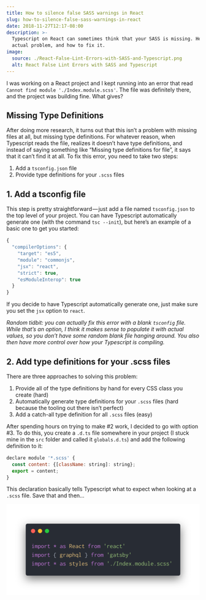 ```yaml
---
title: How to silence false SASS warnings in React
slug: how-to-silence-false-sass-warnings-in-react
date: 2018-11-27T12:17-08:00
description: >-
  Typescript on React can sometimes think that your SASS is missing. Here’s the
  actual problem, and how to fix it.
image:
  source: ./React-False-Lint-Errors-with-SASS-and-Typescript.png
  alt: React False Lint Errors with SASS and Typescript
---
```


I was working on a React project and I kept running into an error that read `Cannot find module './Index.module.scss'`. The file was definitely there, and the project was building fine. What gives?

## Missing Type Definitions

After doing more research, it turns out that this isn’t a problem with missing files at all, but missing type definitions. For whatever reason, when Typescript reads the file, realizes it doesn’t have type definitions, and instead of saying something like “Missing type definitions for file”, it says that it can’t find it at all. To fix this error, you need to take two steps:

1. Add a `tsconfig.json` file
2. Provide type definitions for your `.scss` files

## 1. Add a tsconfig file

This step is pretty straightforward — just add a file named `tsconfig.json` to the top level of your project. You can have Typescript automatically generate one (with the command `tsc --init`), but here’s an example of a basic one to get you started:

```javascript
{
  "compilerOptions": {
    "target": "es5",
    "module": "commonjs",
    "jsx": "react",
    "strict": true,
    "esModuleInterop": true
  }
}
```

If you decide to have Typescript automatically generate one, just make sure you set the `jsx` option to `react`.

*Random tidbit: you can actually fix this error with a blank `tsconfig` file. While that’s an option, I think it makes sense to populate it with actual values, so you don’t have some random blank file hanging around. You also then have more control over how your Typescript is compiling.*

## 2. Add type definitions for your .scss files

There are three approaches to solving this problem:

1. Provide all of the type definitions by hand for every CSS class you create (hard)
2. Automatically generate type definitions for your `.scss` files (hard because the tooling out there isn’t perfect)
3. Add a catch-all type definition for all `.scss` files (easy)

After spending hours on trying to make #2 work, I decided to go with option #3. To do this, you create a `.d.ts` file somewhere in your project (I stuck mine in the `src` folder and called it `globals.d.ts`) and add the following definition to it:

```javascript
declare module '*.scss' {
  const content: {[className: string]: string};
  export = content;
}
```

This declaration basically tells Typescript what to expect when looking at a `.scss` file. Save that and then…

![Fixed React False Lint Errors with SASS and Typescript](./Fixed-React-False-Lint-Errors-with-SASS-and-Typescript.png)